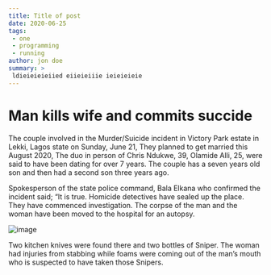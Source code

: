 ```yaml
---
title: Title of post
date: 2020-06-25
tags: 
 - one
 - programming
 - running
author: jon doe
summary: >
 ldieieieieiied eiieieiiie ieieieieie
---
```


# Man kills wife and commits succide

The couple involved in the Murder/Suicide incident in Victory Park estate in Lekki, Lagos state on Sunday, June 21, They planned to get married this August 2020, The duo in person of Chris Ndukwe, 39, Olamide Alli, 25, were said to have been dating for over 7 years. The couple has a seven years old son and then had a second son three years ago.

Spokesperson of the state police command, Bala Elkana who confirmed the incident said;
“It is true. Homicide detectives have sealed up the place. They have commenced investigation. The corpse of the man and the woman have been moved to the hospital for an autopsy.

![image](https://cdn.pixabay.com/photo/2015/04/23/22/00/tree-736885__340.jpg)

Two kitchen knives were found there and two bottles of Sniper. The woman had injuries from stabbing while foams were coming out of the man’s mouth who is suspected to have taken those Snipers.
    
